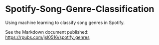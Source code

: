 # Spotify-Song-Genre-Classification
Using machine learning to classify song genres in Spotify.

See the Markdown document published: https://rpubs.com/jsl0516/spotify_genres
